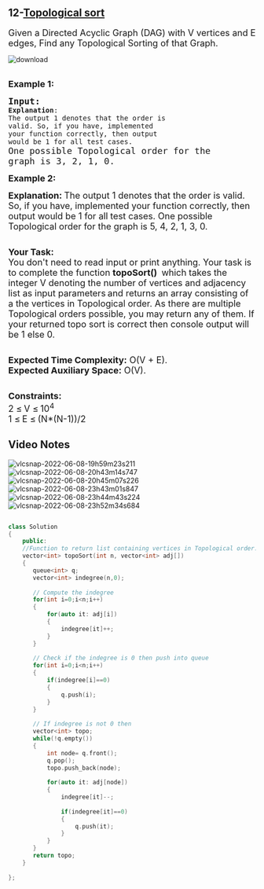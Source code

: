 ## 12-[Topological sort](https://practice.geeksforgeeks.org/problems/topological-sort/1#)
<div class="problem-statement">
                <p></p><p><span style="font-size:18px">Given a Directed Acyclic Graph (DAG) with V vertices and E edges, Find any Topological Sorting of that Graph.

</span></p>

![download](https://user-images.githubusercontent.com/37560890/172689993-cb7d3e92-7cdc-4477-911e-7dba8e1879ff.png)

<p><br>
<span style="font-size:18px"><strong>Example 1:</strong></span></p>

<pre><span style="font-size:18px"><strong>Input:</strong></span>
<strong>Explanation</strong>:
The output 1 denotes that the order is
valid. So, if you have, implemented
your function correctly, then output
would be 1 for all test cases.</span>
<span style="font-size:18px">One possible Topological order for the
graph is 3, 2, 1, 0.</span>
</pre>

<p><span style="font-size:18px"><strong>Example 2:</strong></span></p>

</span><span style="font-size:18px"><strong>Explanation:
</strong></span><span style="font-size:18px">The output 1 denotes that the order is
valid. So, if you have, implemented
your function correctly, then output
would be 1 for all test cases.
One possible Topological order for the
graph is 5, 4, 2, 1, 3, 0.</span></pre>

<p><br>
<span style="font-size:18px"><strong>Your Task:</strong><br>
You don't need to read input or print anything. Your task is to complete the function&nbsp;<strong>topoSort()</strong>&nbsp;</span> <span style="font-size:18px">which takes the integer V denoting the number of vertices and adjacency list as input parameters</span> <span style="font-size:18px"> and returns an array consisting of a the vertices in Topological order. As there are multiple Topological orders possible, you may return any of them. If your returned topo sort is correct then console output will be 1 else 0.</span></p>

<p><br>
<span style="font-size:18px"><strong>Expected Time Complexity:</strong>&nbsp;O(V + E).<br>
<strong>Expected Auxiliary Space:</strong>&nbsp;O(V).</span></p>

<p><br>
<span style="font-size:18px"><strong>Constraints:</strong><br>
2 </span> <span style="font-size:18px">≤</span> <span style="font-size:18px"> V </span> <span style="font-size:18px">≤</span> <span style="font-size:18px">10<sup>4</sup><br>
1 </span> <span style="font-size:18px">≤</span> <span style="font-size:18px"> E </span> <span style="font-size:18px">≤</span> <span style="font-size:18px"> (N*(N-1))/2</span></p>
 <p></p>
            </div>
	    
## Video Notes

![vlcsnap-2022-06-08-19h59m23s211](https://user-images.githubusercontent.com/37560890/172690088-15be8037-3978-48e8-bf7a-bab4f5f7656f.png)
![vlcsnap-2022-06-08-20h43m14s747](https://user-images.githubusercontent.com/37560890/172690094-764d7e01-7ce5-4db2-a54d-66675396746e.png)
![vlcsnap-2022-06-08-20h45m07s226](https://user-images.githubusercontent.com/37560890/172690097-e3521fca-b776-4334-b4ef-01cff60126e3.png)
![vlcsnap-2022-06-08-23h43m01s847](https://user-images.githubusercontent.com/37560890/172690101-bd67c0a3-ddfd-4b8a-b4bc-725f50d048ab.png)
![vlcsnap-2022-06-08-23h44m43s224](https://user-images.githubusercontent.com/37560890/172690102-a0e19919-115c-4ac3-a358-155d064e7770.png)
![vlcsnap-2022-06-08-23h52m34s684](https://user-images.githubusercontent.com/37560890/172690103-5169d900-f66a-4847-a66e-1b6713f88f77.png)

```cpp

class Solution
{
	public:
	//Function to return list containing vertices in Topological order. 
	vector<int> topoSort(int n, vector<int> adj[]) 
	{
       queue<int> q;
       vector<int> indegree(n,0);
       
       // Compute the indegree
       for(int i=0;i<n;i++)
       {
           for(auto it: adj[i])
           {
               indegree[it]++;
           }
       }
       
       // Check if the indegree is 0 then push into queue
       for(int i=0;i<n;i++)
       {
           if(indegree[i]==0)
           {
               q.push(i);
           }
       }
       
       // If indegree is not 0 then
       vector<int> topo;
       while(!q.empty())
       {
           int node= q.front();
           q.pop();
           topo.push_back(node);
           
           for(auto it: adj[node])
           {
               indegree[it]--;
               
               if(indegree[it]==0)
               {
                   q.push(it);
               }
           }
       }
       return topo;
	}
	
};

```
